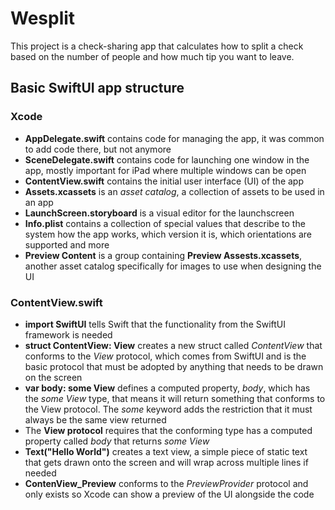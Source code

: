 # Wesplit
This project is a check-sharing app that calculates how to split a check based on the number of people and how much tip you want to leave.

## Basic SwiftUI app structure
### Xcode
- **AppDelegate.swift** contains code for  managing the app, it was common to add code there, but not anymore
- **SceneDelegate.swift** contains code for launching one window in the app, mostly important for iPad where multiple windows can be open
- **ContentView.swift** contains the initial user interface (UI) of the app
- **Assets.xcassets** is an _asset catalog_, a collection of assets to be used in an app
- **LaunchScreen.storyboard** is a visual editor for the launchscreen
- **Info.plist** contains a collection of special values that describe to the system how the app works, which version it is, which orientations are supported and more
- **Preview Content** is a group containing **Preview Assests.xcassets**, another asset catalog specifically for images to use when designing the UI

### ContentView.swift
- **import SwiftUI** tells Swift that the functionality from the SwiftUI framework is needed
- **struct ContentView: View** creates a new struct called _ContentView_ that conforms to the _View_ protocol, which comes from SwiftUI and is the basic protocol that must be adopted by anything that needs to be drawn on the screen
- **var body: some View** defines a computed property, _body_, which has the _some View_ type, that means it will return something that conforms to the View protocol. The _some_ keyword adds the restriction that it must always be the same view returned
- The **View protocol** requires that the conforming type has a computed property called _body_ that returns _some View_
- **Text("Hello World")** creates a text view, a simple piece of static text that gets drawn onto the screen and will wrap across multiple lines if needed
- **ContenView_Preview** conforms to the _PreviewProvider_ protocol and only exists so Xcode can show a preview of the UI alongside the code
